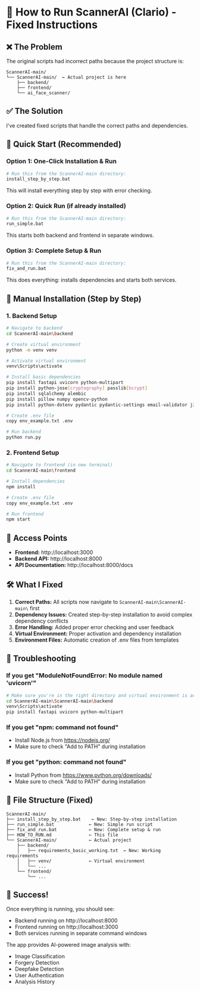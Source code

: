 # 🚀 How to Run ScannerAI (Clario) - Fixed Instructions

## ❌ The Problem
The original scripts had incorrect paths because the project structure is:
```
ScannerAI-main/
└── ScannerAI-main/  ← Actual project is here
    ├── backend/
    ├── frontend/
    └── ai_face_scanner/
```

## ✅ The Solution
I've created fixed scripts that handle the correct paths and dependencies.

## 🎯 Quick Start (Recommended)

### Option 1: One-Click Installation & Run
```bash
# Run this from the ScannerAI-main directory:
install_step_by_step.bat
```
This will install everything step by step with error checking.

### Option 2: Quick Run (if already installed)
```bash
# Run this from the ScannerAI-main directory:
run_simple.bat
```
This starts both backend and frontend in separate windows.

### Option 3: Complete Setup & Run
```bash
# Run this from the ScannerAI-main directory:
fix_and_run.bat
```
This does everything: installs dependencies and starts both services.

## 🔧 Manual Installation (Step by Step)

### 1. Backend Setup
```bash
# Navigate to backend
cd ScannerAI-main\backend

# Create virtual environment
python -m venv venv

# Activate virtual environment
venv\Scripts\activate

# Install basic dependencies
pip install fastapi uvicorn python-multipart
pip install python-jose[cryptography] passlib[bcrypt]
pip install sqlalchemy alembic
pip install pillow numpy opencv-python
pip install python-dotenv pydantic pydantic-settings email-validator jinja2 aiofiles httpx

# Create .env file
copy env_example.txt .env

# Run backend
python run.py
```

### 2. Frontend Setup
```bash
# Navigate to frontend (in new terminal)
cd ScannerAI-main\frontend

# Install dependencies
npm install

# Create .env file
copy env_example.txt .env

# Run frontend
npm start
```

## 📍 Access Points
- **Frontend:** http://localhost:3000
- **Backend API:** http://localhost:8000
- **API Documentation:** http://localhost:8000/docs

## 🛠️ What I Fixed

1. **Correct Paths:** All scripts now navigate to `ScannerAI-main\ScannerAI-main\` first
2. **Dependency Issues:** Created step-by-step installation to avoid complex dependency conflicts
3. **Error Handling:** Added proper error checking and user feedback
4. **Virtual Environment:** Proper activation and dependency installation
5. **Environment Files:** Automatic creation of .env files from templates

## 🚨 Troubleshooting

### If you get "ModuleNotFoundError: No module named 'uvicorn'"
```bash
# Make sure you're in the right directory and virtual environment is activated
cd ScannerAI-main\ScannerAI-main\backend
venv\Scripts\activate
pip install fastapi uvicorn python-multipart
```

### If you get "npm: command not found"
- Install Node.js from https://nodejs.org/
- Make sure to check "Add to PATH" during installation

### If you get "python: command not found"
- Install Python from https://www.python.org/downloads/
- Make sure to check "Add to PATH" during installation

## 📁 File Structure (Fixed)
```
ScannerAI-main/
├── install_step_by_step.bat    ← New: Step-by-step installation
├── run_simple.bat             ← New: Simple run script
├── fix_and_run.bat            ← New: Complete setup & run
├── HOW_TO_RUN.md              ← This file
└── ScannerAI-main/            ← Actual project
    ├── backend/
    │   ├── requirements_basic_working.txt  ← New: Working requirements
    │   ├── venv/              ← Virtual environment
    │   └── ...
    └── frontend/
        └── ...
```

## 🎉 Success!
Once everything is running, you should see:
- Backend running on http://localhost:8000
- Frontend running on http://localhost:3000
- Both services running in separate command windows

The app provides AI-powered image analysis with:
- Image Classification
- Forgery Detection  
- Deepfake Detection
- User Authentication
- Analysis History


